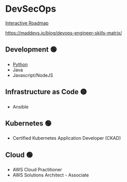 # DevSecOps

[Interactive Roadmap](https://roadmap.sh/devops)

https://maddevs.io/blog/devops-engineer-skills-matrix/

## Development 🟢
- [Python](python.md)
- Java
- Javascript/NodeJS

## Infrastructure as Code 🟡
- Ansible

## Kubernetes 🟢
- Certified Kubernetes Application Developer (CKAD)

## Cloud 🟢
- AWS Cloud Practitioner
- AWS Solutions Architect - Associate

